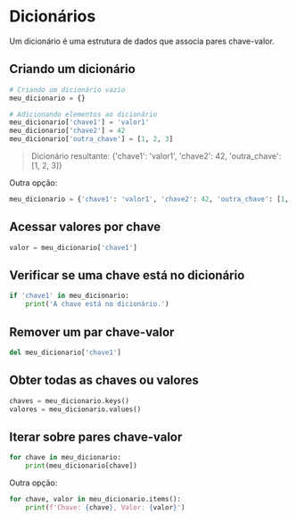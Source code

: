 # Dicionários

Um dicionário é uma estrutura de dados que associa pares chave-valor. 

## Criando um dicionário

```python
# Criando um dicionário vazio
meu_dicionario = {}

# Adicionando elementos ao dicionário
meu_dicionario['chave1'] = 'valor1'
meu_dicionario['chave2'] = 42
meu_dicionario['outra_chave'] = [1, 2, 3]
```
> Dicionário resultante: {'chave1': 'valor1', 'chave2': 42, 'outra_chave': [1, 2, 3]}

Outra opção:

```python
meu_dicionario = {'chave1': 'valor1', 'chave2': 42, 'outra_chave': [1, 2, 3]}
```

## Acessar valores por chave

```python
valor = meu_dicionario['chave1']
```

## Verificar se uma chave está no dicionário

```python
if 'chave1' in meu_dicionario:
    print('A chave está no dicionário.')
```

## Remover um par chave-valor

```python
del meu_dicionario['chave1']
```

## Obter todas as chaves ou valores

```python
chaves = meu_dicionario.keys()
valores = meu_dicionario.values()
```

## Iterar sobre pares chave-valor

```python
for chave in meu_dicionario:
    print(meu_dicionario[chave])
```
Outra opção:
```python
for chave, valor in meu_dicionario.items():
    print(f'Chave: {chave}, Valor: {valor}')
```
